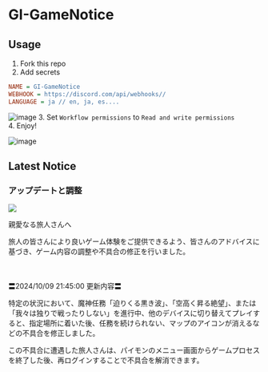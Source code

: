 # GI-GameNotice

## Usage
1. Fork this repo
2. Add secrets
```ini
NAME = GI-GameNotice
WEBHOOK = https://discord.com/api/webhooks//
LANGUAGE = ja // en, ja, es....
```
![image](https://github.com/c2t-r/GI-GameNotice/assets/80561604/63d8a4f2-9ec2-49d7-a637-44d728b2f945)
3. Set `Workflow permissions` to `Read and write permissions`  
4. Enjoy!

![image](https://github.com/c2t-r/GI-GameNotice/assets/80561604/24ec6182-cd99-4969-ab59-1d65c886077a)

## Latest Notice
<start>

### アップデートと調整
<img src="https://sdk.hoyoverse.com/upload/announcement/2020/11/11/5ec5dc80e2429e1dd38d35d56b08a04d_5453296487380915976.jpg">
<p style="white-space: pre-wrap;">親愛なる旅人さんへ</p><p style="white-space: pre-wrap;">旅人の皆さんにより良いゲーム体験をご提供できるよう、皆さんのアドバイスに基づき、ゲーム内容の調整や不具合の修正を行いました。</p><p style="white-space: pre-wrap; min-height: 1.5em;"></p><p style="white-space: pre-wrap;">〓<t class="t_gl" contenteditable="false">2024/10/09 21:45:00</t> 更新内容〓</p><p style="white-space: pre-wrap;">特定の状況において、魔神任務「迫りくる黒き波」、「空高く昇る絶望」、または「我々は独りで戦ったりしない」を進行中、他のデバイスに切り替えてプレイすると、指定場所に着いた後、任務を続けられない、マップのアイコンが消えるなどの不具合を修正しました。</p><p style="white-space: pre-wrap;">この不具合に遭遇した旅人さんは、パイモンのメニュー画面からゲームプロセスを終了した後、再ログインすることで不具合を解消できます。</p>

<end>
